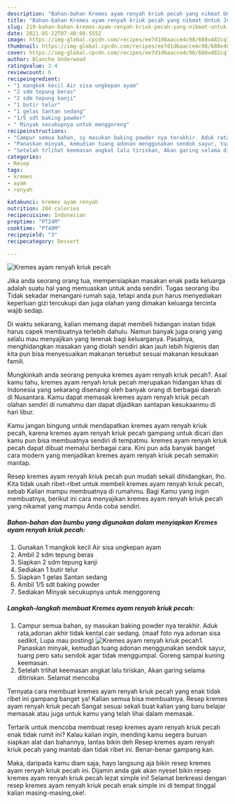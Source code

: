 ```yaml
---
description: "Bahan-bahan Kremes ayam renyah kriuk pecah yang nikmat Untuk Jualan"
title: "Bahan-bahan Kremes ayam renyah kriuk pecah yang nikmat Untuk Jualan"
slug: 219-bahan-bahan-kremes-ayam-renyah-kriuk-pecah-yang-nikmat-untuk-jualan
date: 2021-05-22T07:40:09.555Z
image: https://img-global.cpcdn.com/recipes/ee7d1d6aacce4c98/680x482cq70/kremes-ayam-renyah-kriuk-pecah-foto-resep-utama.jpg
thumbnail: https://img-global.cpcdn.com/recipes/ee7d1d6aacce4c98/680x482cq70/kremes-ayam-renyah-kriuk-pecah-foto-resep-utama.jpg
cover: https://img-global.cpcdn.com/recipes/ee7d1d6aacce4c98/680x482cq70/kremes-ayam-renyah-kriuk-pecah-foto-resep-utama.jpg
author: Blanche Underwood
ratingvalue: 3.4
reviewcount: 6
recipeingredient:
- "1 mangkok kecil Air sisa ungkepan ayam"
- "2 sdm tepung beras"
- "2 sdm tepung kanji"
- "1 butir telur"
- "1 gelas Santan sedang"
- "1/5 sdt baking powder"
- " Minyak secukupnya untuk menggoreng"
recipeinstructions:
- "Campur semua bahan, sy masukan baking powder nya terakhir. Aduk rata,adonan akhir tidak kental.cair sedang. (maaf foto nya adonan sisa sedikit, Lupa mau posting)"
- "Panaskan minyak, kemudian tuang adonan menggunakan sendok sayur, tuang pero satu sendok agar tidak menggumpal. Goreng sampai kuning keemasan."
- "Setelah trlihat keemasan angkat lalu tiriskan, Akan garing selama ditiriskan. Selamat mencoba"
categories:
- Resep
tags:
- kremes
- ayam
- renyah

katakunci: kremes ayam renyah 
nutrition: 204 calories
recipecuisine: Indonesian
preptime: "PT24M"
cooktime: "PT40M"
recipeyield: "3"
recipecategory: Dessert

---
```



![Kremes ayam renyah kriuk pecah](https://img-global.cpcdn.com/recipes/ee7d1d6aacce4c98/680x482cq70/kremes-ayam-renyah-kriuk-pecah-foto-resep-utama.jpg)

Jika anda seorang orang tua, mempersiapkan masakan enak pada keluarga adalah suatu hal yang memuaskan untuk anda sendiri. Tugas seorang ibu Tidak sekadar menangani rumah saja, tetapi anda pun harus menyediakan keperluan gizi tercukupi dan juga olahan yang dimakan keluarga tercinta wajib sedap.

Di waktu  sekarang, kalian memang dapat membeli hidangan instan tidak harus capek membuatnya terlebih dahulu. Namun banyak juga orang yang selalu mau menyajikan yang terenak bagi keluarganya. Pasalnya, menghidangkan masakan yang diolah sendiri akan jauh lebih higienis dan kita pun bisa menyesuaikan makanan tersebut sesuai makanan kesukaan famili. 



Mungkinkah anda seorang penyuka kremes ayam renyah kriuk pecah?. Asal kamu tahu, kremes ayam renyah kriuk pecah merupakan hidangan khas di Indonesia yang sekarang disenangi oleh banyak orang di berbagai daerah di Nusantara. Kamu dapat memasak kremes ayam renyah kriuk pecah olahan sendiri di rumahmu dan dapat dijadikan santapan kesukaanmu di hari libur.

Kamu jangan bingung untuk mendapatkan kremes ayam renyah kriuk pecah, karena kremes ayam renyah kriuk pecah gampang untuk dicari dan kamu pun bisa membuatnya sendiri di tempatmu. kremes ayam renyah kriuk pecah dapat dibuat memalui berbagai cara. Kini pun ada banyak banget cara modern yang menjadikan kremes ayam renyah kriuk pecah semakin mantap.

Resep kremes ayam renyah kriuk pecah pun mudah sekali dihidangkan, lho. Kita tidak usah ribet-ribet untuk membeli kremes ayam renyah kriuk pecah, sebab Kalian mampu membuatnya di rumahmu. Bagi Kamu yang ingin membuatnya, berikut ini cara menyajikan kremes ayam renyah kriuk pecah yang nikamat yang mampu Anda coba sendiri.

<!--inarticleads1-->

##### Bahan-bahan dan bumbu yang digunakan dalam menyiapkan Kremes ayam renyah kriuk pecah:

1. Gunakan 1 mangkok kecil Air sisa ungkepan ayam
1. Ambil 2 sdm tepung beras
1. Siapkan 2 sdm tepung kanji
1. Sediakan 1 butir telur
1. Siapkan 1 gelas Santan sedang
1. Ambil 1/5 sdt baking powder
1. Sediakan  Minyak secukupnya untuk menggoreng




<!--inarticleads2-->

##### Langkah-langkah membuat Kremes ayam renyah kriuk pecah:

1. Campur semua bahan, sy masukan baking powder nya terakhir. Aduk rata,adonan akhir tidak kental.cair sedang. (maaf foto nya adonan sisa sedikit, Lupa mau posting)
<img src="https://img-global.cpcdn.com/steps/22dc22809c3cec1f/160x128cq70/kremes-ayam-renyah-kriuk-pecah-langkah-memasak-1-foto.jpg" alt="Kremes ayam renyah kriuk pecah">1. Panaskan minyak, kemudian tuang adonan menggunakan sendok sayur, tuang pero satu sendok agar tidak menggumpal. Goreng sampai kuning keemasan.
1. Setelah trlihat keemasan angkat lalu tiriskan, Akan garing selama ditiriskan. Selamat mencoba




Ternyata cara membuat kremes ayam renyah kriuk pecah yang enak tidak ribet ini gampang banget ya! Kalian semua bisa membuatnya. Resep kremes ayam renyah kriuk pecah Sangat sesuai sekali buat kalian yang baru belajar memasak atau juga untuk kamu yang telah lihai dalam memasak.

Tertarik untuk mencoba membuat resep kremes ayam renyah kriuk pecah enak tidak rumit ini? Kalau kalian ingin, mending kamu segera buruan siapkan alat dan bahannya, lantas bikin deh Resep kremes ayam renyah kriuk pecah yang mantab dan tidak ribet ini. Benar-benar gampang kan. 

Maka, daripada kamu diam saja, hayo langsung aja bikin resep kremes ayam renyah kriuk pecah ini. Dijamin anda gak akan nyesel bikin resep kremes ayam renyah kriuk pecah lezat simple ini! Selamat berkreasi dengan resep kremes ayam renyah kriuk pecah enak simple ini di tempat tinggal kalian masing-masing,oke!.

